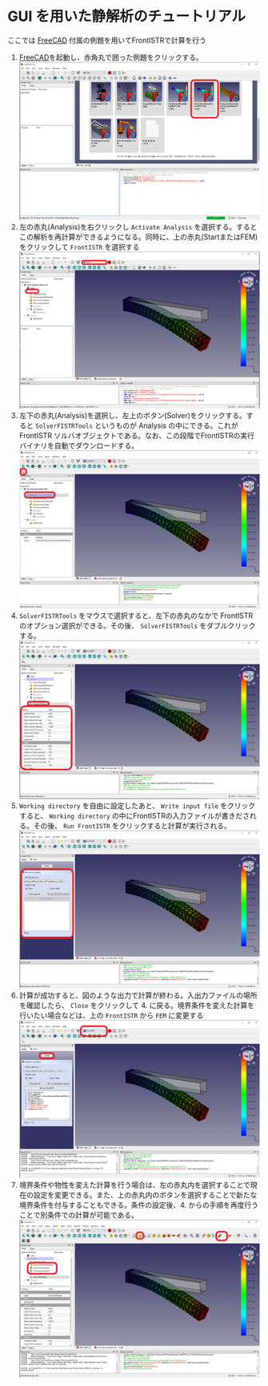 # GUI を用いた静解析のチュートリアル

ここでは [FreeCAD](https://www.freecadweb.org/) 付属の例題を用いてFrontISTRで計算を行う

1. [FreeCAD](https://www.freecadweb.org/)を起動し、赤角丸で囲った例題をクリックする。
![FreeCAD スタート画面](./images/1_FreeCAD_start.png)
2. 左の赤丸(Analysis)を右クリックし `Activate Analysis` を選択する。するとこの解析を再計算ができるようになる。同時に、上の赤丸(StartまたはFEM)をクリックして `FrontISTR` を選択する
![解析初期画面](./images/2_Cantilever_init.png)
3. 左下の赤丸(Analysis)を選択し、左上のボタン(Solver)をクリックする。すると `SolverFISTRTools` というものが Analysis の中にできる。これが FrontISTR ソルバオブジェクトである。なお、この段階でFrontISTRの実行バイナリを自動でダウンロードする。
![FrontISTR ワークベンチ選択](./images/3_FrontISTR_workbench.png)
4. `SolverFISTRTools` をマウスで選択すると、左下の赤丸のなかで FrontISTR のオプション選択ができる。その後、 `SolverFISTRTools` をダブルクリックする。
![FrontISTR options](./images/4_FrontISTR_option.png)
5. `Working directory` を自由に設定したあと、 `Write input file` をクリックすると、 `Working directory` の中にFrontISTRの入力ファイルが書きだされる。その後、 `Run FrontISTR` をクリックすると計算が実行される。
![FrontISTR run](./images/5_FrontISTR_run.png)
6. 計算が成功すると、図のような出力で計算が終わる。入出力ファイルの場所を確認したら、 `Close` をクリックして 4. に戻る。境界条件を変えた計算を行いたい場合などは、上の `FrontISTR` から `FEM` に変更する
![FrontISTR result](./images/6_FrontISTR_result.png)
7. 境界条件や物性を変えた計算を行う場合は、左の赤丸内を選択することで現在の設定を変更できる。また、上の赤丸内のボタンを選択することで新たな境界条件を付与することもできる。条件の設定後、4. からの手順を再度行うことで別条件での計算が可能である。
![他の境界条件](./images/7_other_options.png)